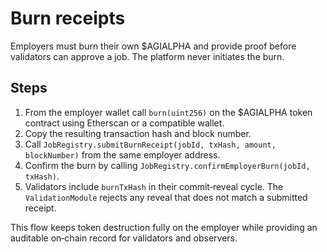 # Burn receipts

Employers must burn their own $AGIALPHA and provide proof before validators can approve a job. The platform never initiates the burn.

## Steps

1. From the employer wallet call `burn(uint256)` on the $AGIALPHA token contract using Etherscan or a compatible wallet.
2. Copy the resulting transaction hash and block number.
3. Call `JobRegistry.submitBurnReceipt(jobId, txHash, amount, blockNumber)` from the same employer address.
4. Confirm the burn by calling `JobRegistry.confirmEmployerBurn(jobId, txHash)`.
5. Validators include `burnTxHash` in their commit‑reveal cycle. The `ValidationModule` rejects any reveal that does not match a submitted receipt.

This flow keeps token destruction fully on the employer while providing an auditable on‑chain record for validators and observers.
